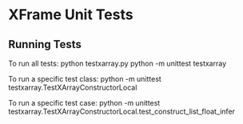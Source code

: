 XFrame Unit Tests
=================

Running Tests
-------------

To run all tests:
    python testxarray.py
    python -m unittest testxarray

To run a specific test class:
    python -m unittest testxarray.TestXArrayConstructorLocal

To run a specific test case:
    python -m unittest testxarray.TestXArrayConstructorLocal.test_construct_list_float_infer
